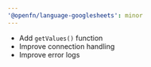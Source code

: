 ```yaml
---
'@openfn/language-googlesheets': minor
---
```


- Add `getValues()` function
- Improve connection handling
- Improve error logs
